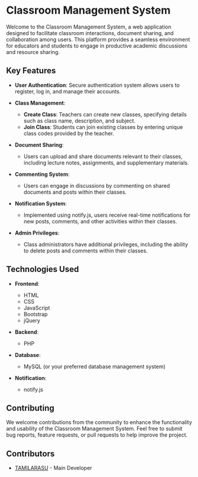 # Classroom Management System

Welcome to the Classroom Management System, a web application designed to facilitate classroom interactions, document sharing, and collaboration among users. This platform provides a seamless environment for educators and students to engage in productive academic discussions and resource sharing.

## Key Features

- **User Authentication**: Secure authentication system allows users to register, log in, and manage their accounts.
  
- **Class Management**:
  - **Create Class**: Teachers can create new classes, specifying details such as class name, description, and subject.
  - **Join Class**: Students can join existing classes by entering unique class codes provided by the teacher.
  
- **Document Sharing**:
  - Users can upload and share documents relevant to their classes, including lecture notes, assignments, and supplementary materials.
  
- **Commenting System**:
  - Users can engage in discussions by commenting on shared documents and posts within their classes.
  
- **Notification System**:
  - Implemented using notify.js, users receive real-time notifications for new posts, comments, and other activities within their classes.

- **Admin Privileges**:
  - Class administrators have additional privileges, including the ability to delete posts and comments within their classes.

## Technologies Used

- **Frontend**:
  - HTML
  - CSS
  - JavaScript
  - Bootstrap
  - jQuery
  
- **Backend**:
  - PHP
  
- **Database**:
  - MySQL (or your preferred database management system)
  
- **Notification**:
  - notify.js
  
## Contributing

We welcome contributions from the community to enhance the functionality and usability of the Classroom Management System. Feel free to submit bug reports, feature requests, or pull requests to help improve the project.

## Contributors

- [TAMILARASU](https://github.com/tamil4511) - Main Developer

